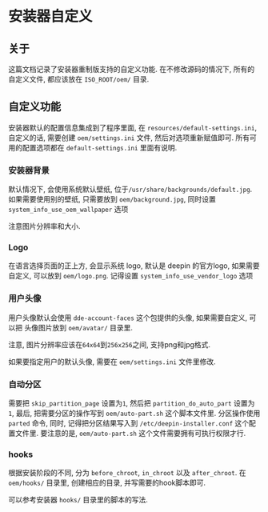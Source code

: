# 安装器自定义

## 关于
这篇文档记录了安装器重制版支持的自定义功能.
在不修改源码的情况下, 所有的自定义文件, 都应该放在 `ISO_ROOT/oem/` 目录.

## 自定义功能
安装器默认的配置信息集成到了程序里面, 在 `resources/default-settings.ini`,
自定义的话, 需要创建 `oem/settings.ini` 文件, 然后对选项重新赋值即可.
所有可用的配置选项都在 `default-settings.ini` 里面有说明.


### 安装器背景
默认情况下, 会使用系统默认壁纸, 位于`/usr/share/backgrounds/default.jpg`.
如果需要使用别的壁纸, 只需要放到 `oem/background.jpg`, 同时设置
 `system_info_use_oem_wallpaper` 选项

注意图片分辨率和大小.


### Logo
在语言选择页面的正上方, 会显示系统 logo, 默认是 deepin 的官方logo, 如果需要
自定义, 可以放到 `oem/logo.png`. 记得设置 `system_info_use_vendor_logo` 选项


### 用户头像
用户头像默认会使用 `dde-account-faces` 这个包提供的头像, 如果需要自定义, 可以把
头像图片放到 `oem/avatar/` 目录里.

注意, 图片分辨率应该在`64x64`到`256x256`之间, 支持png和jpg格式.

如果要指定用户的默认头像, 需要在 `oem/settings.ini` 文件里修改.


### 自动分区
需要把 `skip_partition_page` 设置为`1`, 然后把 `partition_do_auto_part`
设置为 `1`, 最后, 把需要分区的操作写到 `oem/auto-part.sh` 这个脚本文件里.
分区操作使用 `parted` 命令, 同时, 记得把分区结果写入到 `/etc/deepin-installer.conf`
这个配置文件里. 要注意的是, `oem/auto-part.sh` 这个文件需要拥有可执行权限才行.


### hooks
根据安装阶段的不同, 分为 `before_chroot`, `in_chroot` 以及 `after_chroot`.
在 `oem/hooks/` 目录里, 创建相应的目录, 并写需要的hook脚本即可.

可以参考安装器 `hooks/` 目录里的脚本的写法.
